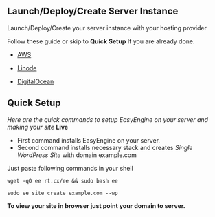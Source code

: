 ## Launch/Deploy/Create Server Instance

Launch/Deploy/Create your server instance with your hosting provider

Follow these guide or skip to **Quick Setup** If you are already done.


- [AWS](../install/aws/README.md)

- [Linode](./linode.md)

- [DigitalOcean](./digitalocean.md)



## Quick Setup

*Here are the quick commands to setup EasyEngine on your server and making your site* **Live**

- First command installs EasyEngine on your server.
- Second command installs necessary stack and creates *Single WordPress Site* with domain example.com

Just paste following commands in your shell

	wget -qO ee rt.cx/ee && sudo bash ee

	sudo ee site create example.com --wp


**To view your site in browser just point your domain to server.**
